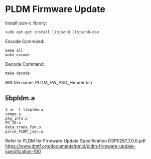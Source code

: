 # PLDM Firmware Update
Install json-c library:
    
    sudo apt-get install libjson0 libjson0-dev

Encode Command:
    
    make all
    make encode

Decode Command:
    
    make decode

BIN file name: PLDM_FW_PKG_Header.bin  

libpldm.a
---------------------
    
    $ ar -t libpldm.a
    compo.o
    pkg_info.o
    FD_ID.o
    data_trans_fxn.o
    parse_PLDM_json.o


Refer to PLDM for Firmware Update Specification DSP0267_1.0.0.pdf
https://www.dmtf.org/documents/pmci/pldm-firmware-update-specification-100
